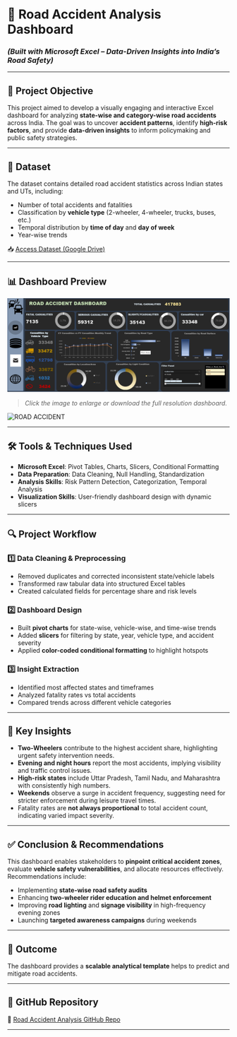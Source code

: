# 🚧 Road Accident Analysis Dashboard  
### *(Built with Microsoft Excel – Data-Driven Insights into India’s Road Safety)*

---

## 📌 Project Objective  
This project aimed to develop a visually engaging and interactive Excel dashboard for analyzing **state-wise and category-wise road accidents** across India. The goal was to uncover **accident patterns**, identify **high-risk factors**, and provide **data-driven insights** to inform policymaking and public safety strategies.

---

## 📂 Dataset  
The dataset contains detailed road accident statistics across Indian states and UTs, including:

- Number of total accidents and fatalities  
- Classification by **vehicle type** (2-wheeler, 4-wheeler, trucks, buses, etc.)  
- Temporal distribution by **time of day** and **day of week**  
- Year-wise trends

📥 [Access Dataset (Google Drive)](https://docs.google.com/spreadsheets/d/12VE1eKttw0C_vdv6CknDZ6YoO1odJlPf/edit?usp=sharing)

---

## 📊 Dashboard Preview  
[![Dashboard Image](https://github.com/Tahseenahhamza/Road-Accident-Analysis-Excel/blob/main/ROAD%20ACCIDENT.png)](https://github.com/Tahseenahhamza/Road-Accident-Analysis-Excel/blob/main/ROAD%20ACCIDENT.png)


> *Click the image to enlarge or download the full resolution dashboard.*
<img width="894" alt="ROAD ACCIDENT" src="https://github.com/user-attachments/assets/b47144c5-eb2f-4767-bd85-b5b44bc0b89e" />

---

## 🛠 Tools & Techniques Used  
- **Microsoft Excel**: Pivot Tables, Charts, Slicers, Conditional Formatting  
- **Data Preparation**: Data Cleaning, Null Handling, Standardization  
- **Analysis Skills**: Risk Pattern Detection, Categorization, Temporal Analysis  
- **Visualization Skills**: User-friendly dashboard design with dynamic slicers

---

## 🔍 Project Workflow  

### 1️⃣ Data Cleaning & Preprocessing  
- Removed duplicates and corrected inconsistent state/vehicle labels  
- Transformed raw tabular data into structured Excel tables  
- Created calculated fields for percentage share and risk levels  

### 2️⃣ Dashboard Design  
- Built **pivot charts** for state-wise, vehicle-wise, and time-wise trends  
- Added **slicers** for filtering by state, year, vehicle type, and accident severity  
- Applied **color-coded conditional formatting** to highlight hotspots

### 3️⃣ Insight Extraction  
- Identified most affected states and timeframes  
- Analyzed fatality rates vs total accidents  
- Compared trends across different vehicle categories

---

## 🧠 Key Insights  

- **Two-Wheelers** contribute to the highest accident share, highlighting urgent safety intervention needs.  
- **Evening and night hours** report the most accidents, implying visibility and traffic control issues.  
- **High-risk states** include Uttar Pradesh, Tamil Nadu, and Maharashtra with consistently high numbers.  
- **Weekends** observe a surge in accident frequency, suggesting need for stricter enforcement during leisure travel times.  
- Fatality rates are **not always proportional** to total accident count, indicating varied impact severity.

---

## ✅ Conclusion & Recommendations  
This dashboard enables stakeholders to **pinpoint critical accident zones**, evaluate **vehicle safety vulnerabilities**, and allocate resources effectively.  
Recommendations include:

- Implementing **state-wise road safety audits**  
- Enhancing **two-wheeler rider education and helmet enforcement**  
- Improving **road lighting** and **signage visibility** in high-frequency evening zones  
- Launching **targeted awareness campaigns** during weekends

---

## 🚀 Outcome  
The dashboard provides a **scalable analytical template** helps to predict and mitigate road accidents.

---

## 🔗 GitHub Repository  
📎 [Road Accident Analysis GitHub Repo](https://github.com/Tahseenahhamza/Road-Accident-Analysis-Excel)

---

